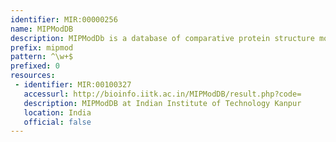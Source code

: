 ```yaml
---
identifier: MIR:00000256
name: MIPModDB
description: MIPModDb is a database of comparative protein structure models of MIP (Major Intrinsic Protein) family of proteins, identified from complete genome sequence. It provides key information of MIPs based on their sequence and structures.
prefix: mipmod
pattern: ^\w+$
prefixed: 0
resources:
 - identifier: MIR:00100327
   accessurl: http://bioinfo.iitk.ac.in/MIPModDB/result.php?code=
   description: MIPModDB at Indian Institute of Technology Kanpur
   location: India
   official: false
---
```

